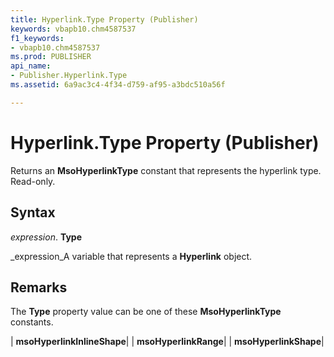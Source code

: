 ```yaml
---
title: Hyperlink.Type Property (Publisher)
keywords: vbapb10.chm4587537
f1_keywords:
- vbapb10.chm4587537
ms.prod: PUBLISHER
api_name:
- Publisher.Hyperlink.Type
ms.assetid: 6a9ac3c4-4f34-d759-af95-a3bdc510a56f

---
```



# Hyperlink.Type Property (Publisher)

Returns an  **MsoHyperlinkType** constant that represents the hyperlink type. Read-only.


## Syntax

 _expression_. **Type**

 _expression_A variable that represents a  **Hyperlink** object.


## Remarks

The  **Type** property value can be one of these **MsoHyperlinkType** constants.



| **msoHyperlinkInlineShape**|
| **msoHyperlinkRange**|
| **msoHyperlinkShape**|

